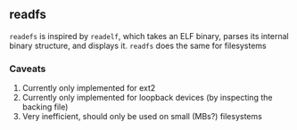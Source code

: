 ## readfs
`readefs` is inspired by `readelf`, which takes an ELF binary, parses its internal binary structure, and displays it. `readfs` does the same for filesystems

### Caveats
1. Currently only implemented for ext2
1. Currently only implemented for loopback devices (by inspecting the backing file)
1. Very inefficient, should only be used on small (MBs?) filesystems
